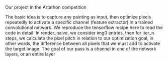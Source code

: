 Our project in the Artathon competition


The basic idea is to capture any painting as input, then optimize pixels repeatedly to activate a specific channel (feature extractor) in a trained convolutional network. We reproduce the tensorflow recipe here to read the code in detail. In render_naive, we consider img0 entries, then for iter_n steps, we calculate the pixel pitch in relation to our optimization goal, in other words, the difference between all pixels that we must add to activate the target image. The goal of our pass is a channel in one of the network layers, or an entire layer
